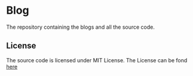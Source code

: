 # Blog

The repository containing the blogs and all the source code.

## License

The source code is licensed under MIT License. The License can be fond [here](./LICENSE.md)